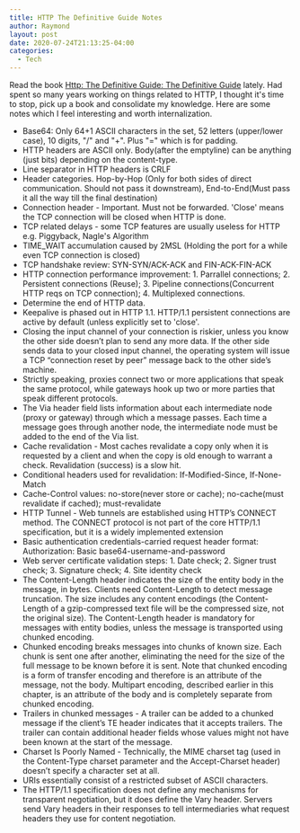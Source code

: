 ```yaml
---
title: HTTP The Definitive Guide Notes
author: Raymond
layout: post
date: 2020-07-24T21:13:25-04:00
categories:
  - Tech
---
```

Read the book [Http: The Definitive Guide: The Definitive Guide](https://www.goodreads.com/book/show/16675506-http) lately. Had spent so many years working on things related to HTTP, I thought it's time to stop, pick up a book and consolidate my knowledge. Here are some notes which I feel interesting and worth internalization.

* Base64: Only 64+1 ASCII characters in the set, 52 letters (upper/lower case), 10 digits, "/" and "+". Plus "=" which is for padding.
* HTTP headers are ASCII only. Body(after the emptyline) can be anything (just bits) depending on the content-type.
* Line separator in HTTP headers is CRLF
* Header categories. Hop-by-Hop (Only for both sides of direct communication. Should not pass it downstream), End-to-End(Must pass it all the way till the final destination)
* Connection header - Important. Must not be forwarded. 'Close'
 means the TCP connection will be closed when HTTP is done.
 * TCP related delays - some TCP features are usually useless for HTTP e.g. Piggyback, Nagle's Algorithm
* TIME_WAIT accumulation caused by 2MSL (Holding the port for a while even TCP connection is closed)
* TCP handshake review: SYN-SYN/ACK-ACK and FIN-ACK-FIN-ACK
* HTTP connection performance improvement: 1. Parrallel connections; 2. Persistent connections (Reuse); 3. Pipeline connections(Concurrent HTTP reqs on TCP connection); 4. Multiplexed connections.
* Determine the end of HTTP data.
* Keepalive is phased out in HTTP 1.1. HTTP/1.1 persistent connections are active by default (unless explicitly set to 'close'.
* Closing the input channel of your connection is riskier, unless you know the other side doesn’t plan to send any more data. If the other side sends data to your closed input channel, the operating system will issue a TCP “connection reset by peer” message back to the other side’s machine.
* Strictly speaking, proxies connect two or more applications that speak the same protocol, while gateways hook up two or more parties that speak different protocols. 
* The Via header field lists information about each intermediate node (proxy or gateway) through which a message passes. Each time a message goes through another node, the intermediate node must be added to the end of the Via list.
* Cache revalidation - Most caches revalidate a copy only when it is requested by a client and when the copy is old enough to warrant a check. Revalidation (success) is a slow hit.
* Conditional headers used for revalidation:  If-Modified-Since, If-None-Match
* Cache-Control values: no-store(never store or cache); no-cache(must revalidate if cached); must-revalidate
* HTTP Tunnel - Web tunnels are established using HTTP’s CONNECT method. The CONNECT protocol is not part of the core HTTP/1.1 specification, but it is a widely implemented extension
* Basic authentication credentials-carried request header format: Authorization: Basic base64-username-and-password
* Web server certificate validation steps: 1. Date check; 2. Signer trust check; 3. Signature check; 4. Site identity check
* The Content-Length header indicates the size of the entity body in the message, in bytes. Clients need Content-Length to detect message truncation. The size includes any content encodings (the Content-Length of a gzip-compressed text file will be the compressed size, not the original size). The Content-Length header is mandatory for messages with entity bodies, unless the message is transported using chunked encoding.
* Chunked encoding breaks messages into chunks of known size. Each chunk is sent one after another, eliminating the need for the size of the full message to be known before it is sent. Note that chunked encoding is a form of transfer encoding and therefore is an attribute of the message, not the body. Multipart encoding, described earlier in this chapter, is an attribute of the body and is completely separate from chunked encoding.
* Trailers in chunked messages - A trailer can be added to a chunked message if the client’s TE header indicates that it accepts trailers. The trailer can contain additional header fields whose values might not have been known at the start of the message.
* Charset Is Poorly Named - Technically, the MIME charset tag (used in the Content-Type charset parameter and the Accept-Charset header) doesn’t specify a character set at all.
* URIs essentially consist of a restricted subset of ASCII characters.
* The HTTP/1.1 specification does not define any mechanisms for transparent negotiation, but it does define the Vary header. Servers send Vary headers in their responses to tell intermediaries what request headers they use for content negotiation.

